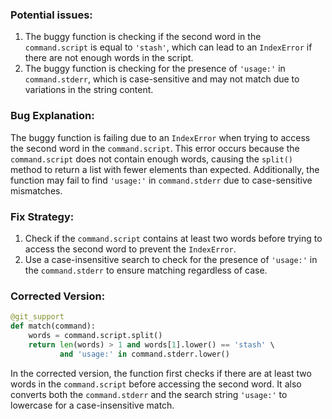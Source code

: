 ### Potential issues:
1. The buggy function is checking if the second word in the `command.script` is equal to `'stash'`, which can lead to an `IndexError` if there are not enough words in the script.
2. The buggy function is checking for the presence of `'usage:'` in `command.stderr`, which is case-sensitive and may not match due to variations in the string content.

### Bug Explanation:
The buggy function is failing due to an `IndexError` when trying to access the second word in the `command.script`. This error occurs because the `command.script` does not contain enough words, causing the `split()` method to return a list with fewer elements than expected. Additionally, the function may fail to find `'usage:'` in `command.stderr` due to case-sensitive mismatches.

### Fix Strategy:
1. Check if the `command.script` contains at least two words before trying to access the second word to prevent the `IndexError`.
2. Use a case-insensitive search to check for the presence of `'usage:'` in the `command.stderr` to ensure matching regardless of case.

### Corrected Version:
```python
@git_support
def match(command):
    words = command.script.split()
    return len(words) > 1 and words[1].lower() == 'stash' \
           and 'usage:' in command.stderr.lower()
```

In the corrected version, the function first checks if there are at least two words in the `command.script` before accessing the second word. It also converts both the `command.stderr` and the search string `'usage:'` to lowercase for a case-insensitive match.